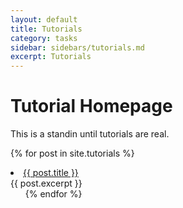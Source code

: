 ```yaml
---
layout: default
title: Tutorials
category: tasks
sidebar: sidebars/tutorials.md
excerpt: Tutorials
---
```


# Tutorial Homepage

This is a standin until tutorials are real.


{% for post in site.tutorials %}
  <li><a href="{{ post.url }}" title="{{ post.title }}">{{ post.title }}</a><br/><div class="excerpt">{{ post.excerpt }}</div><ul class="tags">
{% endfor %}

